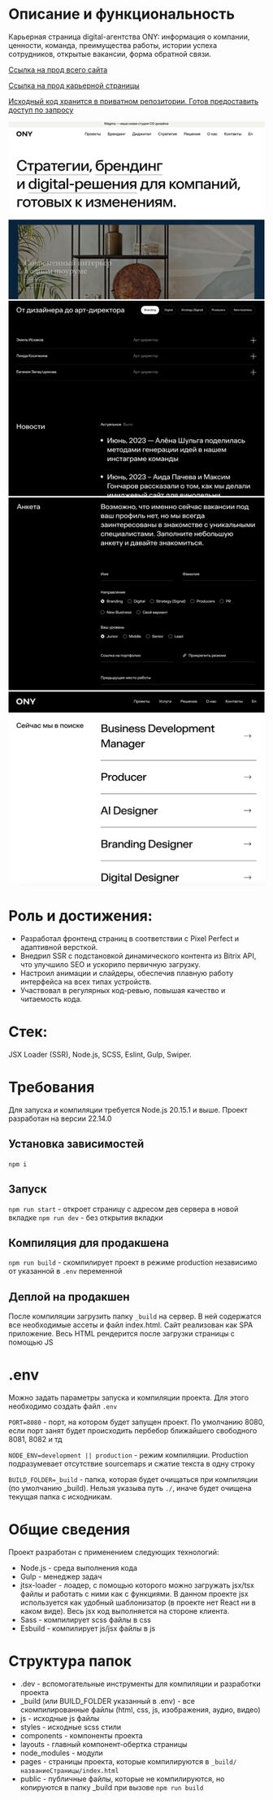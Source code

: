 # Описание и функциональность

Карьерная страница digital-агентства ONY: информация о компании, ценности, команда, преимущества работы, истории успеха сотрудников, открытые вакансии, форма обратной связи.

[Ссылка на прод всего сайта](https://ony.ru/)

[Ссылка на прод карьерной страницы](https://join.ony.ru/)

[Исходный код хранится в приватном репозитории. Готов предоставить доступ по запросу](https://github.com/Yaroslav-Chertov/ony-agency)

![](./Screenshot_readme_1.png)
![](./Screenshot_readme_2.png)
![](./Screenshot_readme_3.png)
![](./Screenshot_readme_4.png)

# Роль и достижения:

- Разработал фронтенд страниц в соответствии с Pixel Perfect и адаптивной версткой.
- Внедрил SSR с подстановкой динамического контента из Bitrix API, что улучшило SEO и ускорило первичную загрузку.
- Настроил анимации и слайдеры, обеспечив плавную работу интерфейса на всех типах устройств.
- Участвовал в регулярных код-ревью, повышая качество и читаемость кода.

# Стек:

JSX Loader (SSR), Node.js, SCSS, Eslint, Gulp, Swiper.

# Требования

Для запуска и компиляции требуется Node.js 20.15.1 и выше. Проект разработан на версии 22.14.0

## Установка зависимостей

`npm i`

## Запуск

`npm run start` - откроет страницу с адресом дев сервера в новой вкладке `npm run dev` - без открытия вкладки

## Компиляция для продакшена

`npm run build` - скомпилирует проект в режиме production независимо от указанной в `.env` переменной

## Деплой на продакшен

После компиляции загрузить папку `_build` на сервер. В ней содержатся все необходимые ассеты и файл index.html. Сайт реализован как SPA приложение. Весь HTML рендерится после загрузки страницы с помощью JS

# .env

Можно задать параметры запуска и компиляции проекта. Для этого необходимо создать файл `.env`

`PORT=8080` - порт, на котором будет запущен проект. По умолчанию 8080, если порт занят будет происходить пербебор ближайшего свободного 8081, 8082 и тд

`NODE_ENV=development || production` - режим компиляции. Production подразумевает отсутствие sourcemaps и сжатие текста в одну строку

`BUILD_FOLDER=_build` - папка, которая будет очищаться при компиляции (по умолчанию \_build). Нельзя указыва путь `./`, иначе будет очищена текущая папка с исходникам.

# Общие сведения

Проект разработан с применением следующих технологий:

-   Node.js - среда выполнения кода
-   Gulp - менеджер задач
-   jtsx-loader - лоадер, с помощью которого можно загружать jsx/tsx файлы и работать с ними как с функциями. В данном проекте jsx используется как удобный шаблонизатор (в проекте нет React ни в каком виде). Весь jsx код выполняется на стороне клиента.
-   Sass - компилирует scss файлы в css
-   Esbuild - компилирует js/jsx файлы в js

# Структура папок

-   .dev - вспомогательные инструменты для компиляции и разработки проекта
-   \_build (или BUILD_FOLDER указанный в .env) - все скомпилированные файлы (html, css, js, изображения, аудио, видео)
-   js - исходные js файлы
-   styles - исходные scss стили
-   components - компоненты проекта
-   layouts - главный компонент-обертка страницы
-   node_modules - модули
-   pages - страницы проекта, которые компилируются в `_build/названиеСтраницы/index.html`
-   public - публичные файлы, которые не компилируются, но копируются в папку \_build при вызове `npm run build`

